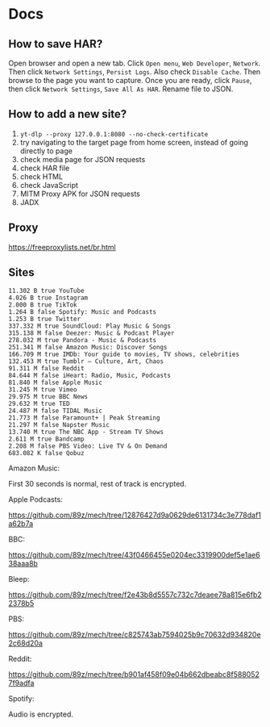 # Docs

## How to save HAR?

Open browser and open a new tab. Click `Open menu`, `Web Developer`, `Network`.
Then click `Network Settings`, `Persist Logs`. Also check `Disable Cache`. Then
browse to the page you want to capture. Once you are ready, click `Pause`, then
click `Network Settings`, `Save All As HAR`. Rename file to JSON.

## How to add a new site?

1. `yt-dlp --proxy 127.0.0.1:8080 --no-check-certificate`
2. try navigating to the target page from home screen, instead of going directly
   to page
3. check media page for JSON requests
4. check HAR file
5. check HTML
6. check JavaScript
7. MITM Proxy APK for JSON requests
8. JADX

## Proxy

https://freeproxylists.net/br.html

## Sites

~~~
11.302 B true YouTube
4.026 B true Instagram
2.000 B true TikTok
1.264 B false Spotify: Music and Podcasts
1.253 B true Twitter
337.332 M true SoundCloud: Play Music & Songs
315.138 M false Deezer: Music & Podcast Player
278.032 M true Pandora - Music & Podcasts
251.341 M false Amazon Music: Discover Songs
166.709 M true IMDb: Your guide to movies, TV shows, celebrities
132.453 M true Tumblr – Culture, Art, Chaos
91.311 M false Reddit
84.644 M false iHeart: Radio, Music, Podcasts
81.840 M false Apple Music
31.245 M true Vimeo
29.975 M true BBC News
29.632 M true TED
24.487 M false TIDAL Music
21.773 M false Paramount+ | Peak Streaming
21.297 M false Napster Music
13.740 M true The NBC App - Stream TV Shows
2.611 M true Bandcamp
2.208 M false PBS Video: Live TV & On Demand
683.082 K false Qobuz
~~~

Amazon Music:

First 30 seconds is normal, rest of track is encrypted.

Apple Podcasts:

https://github.com/89z/mech/tree/12876427d9a0629de6131734c3e778daf1a62b7a

BBC:

https://github.com/89z/mech/tree/43f0466455e0204ec3319900def5e1ae638aaa8b

Bleep:

https://github.com/89z/mech/tree/f2e43b8d5557c732c7deaee78a815e6fb22378b5

PBS:

https://github.com/89z/mech/tree/c825743ab7594025b9c70632d934820e2c68d20a

Reddit:

https://github.com/89z/mech/tree/b901af458f09e04b662dbeabc8f5880527f9adfa

Spotify:

Audio is encrypted.
